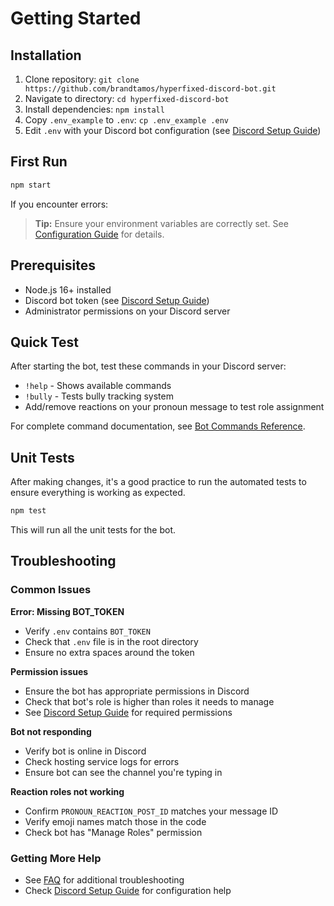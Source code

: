 # Getting Started

## Installation
1. Clone repository: `git clone https://github.com/brandtamos/hyperfixed-discord-bot.git`
2. Navigate to directory: `cd hyperfixed-discord-bot`
3. Install dependencies: `npm install`
4. Copy `.env_example` to `.env`: `cp .env_example .env`
5. Edit `.env` with your Discord bot configuration (see [Discord Setup Guide](discord-setup.md))

## First Run
```bash
npm start
```

If you encounter errors:
> **Tip:** Ensure your environment variables are correctly set. See [Configuration Guide](configuration.md) for details.

## Prerequisites
- Node.js 16+ installed
- Discord bot token (see [Discord Setup Guide](discord-setup.md))
- Administrator permissions on your Discord server

## Quick Test
After starting the bot, test these commands in your Discord server:
- `!help` - Shows available commands
- `!bully` - Tests bully tracking system
- Add/remove reactions on your pronoun message to test role assignment

For complete command documentation, see [Bot Commands Reference](commands.md).

## Unit Tests

After making changes, it's a good practice to run the automated tests to ensure
everything is working as expected.

```bash
npm test
```

This will run all the unit tests for the bot.

## Troubleshooting

### Common Issues

**Error: Missing BOT_TOKEN**
- Verify `.env` contains `BOT_TOKEN`
- Check that `.env` file is in the root directory
- Ensure no extra spaces around the token

**Permission issues**
- Ensure the bot has appropriate permissions in Discord
- Check that bot's role is higher than roles it needs to manage
- See [Discord Setup Guide](discord-setup.md) for required permissions

**Bot not responding**
- Verify bot is online in Discord
- Check hosting service logs for errors
- Ensure bot can see the channel you're typing in

**Reaction roles not working**
- Confirm `PRONOUN_REACTION_POST_ID` matches your message ID
- Verify emoji names match those in the code
- Check bot has "Manage Roles" permission

### Getting More Help
- See [FAQ](faq.md) for additional troubleshooting
- Check [Discord Setup Guide](discord-setup.md) for configuration help

